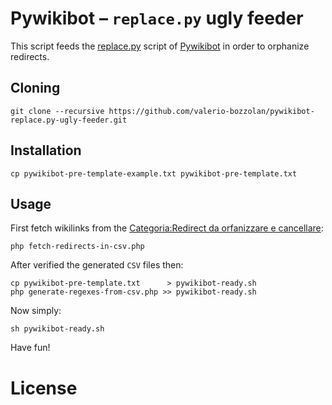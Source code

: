 # Pywikibot – `replace.py` ugly feeder

This script feeds the [replace.py](https://www.mediawiki.org/wiki/Manual:Pywikibot/replace.py) script of [Pywikibot](https://www.mediawiki.org/wiki/Manual:Pywikibot) in order to orphanize redirects.

## Cloning

    git clone --recursive https://github.com/valerio-bozzolan/pywikibot-replace.py-ugly-feeder.git

## Installation

    cp pywikibot-pre-template-example.txt pywikibot-pre-template.txt

## Usage

First fetch wikilinks from the [Categoria:Redirect da orfanizzare e cancellare](https://it.wikipedia.org/wiki/Categoria:Redirect_da_orfanizzare_e_cancellare):

    php fetch-redirects-in-csv.php

After verified the generated `CSV` files then:

    cp pywikibot-pre-template.txt      > pywikibot-ready.sh
    php generate-regexes-from-csv.php >> pywikibot-ready.sh

Now simply:

    sh pywikibot-ready.sh

Have fun!

# License
